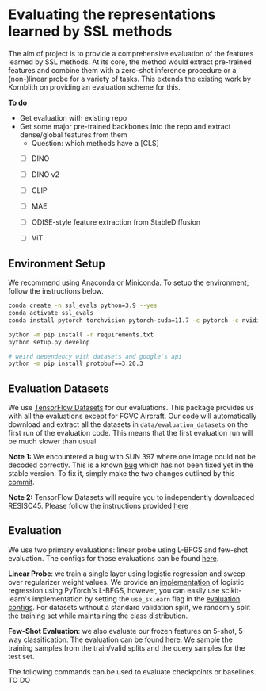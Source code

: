 # Evaluating the representations learned by SSL methods

The aim of project is to provide a comprehensive evaluation of the features learned by SSL methods. 
At its core, the method would extract pre-trained features and combine them with a zero-shot
inference procedure or a (non-)linear probe for a variety of tasks. 
This extends the existing work by Kornblith on providing an evaluation scheme for this. 

**To do**
- Get evaluation with existing repo 
- Get some major pre-trained backbones into the repo and extract dense/global features from them
    - Question: which methods have a [CLS] 
    - [ ] DINO
    - [ ] DINO v2
    - [ ] CLIP
    - [ ] MAE
    - [ ] ODISE-style feature extraction from StableDiffusion
    - [ ] ViT 




Environment Setup
-----------------

We recommend using Anaconda or Miniconda. To setup the environment, follow the instructions below.

```bash
conda create -n ssl_evals python=3.9 --yes
conda activate ssl_evals
conda install pytorch torchvision pytorch-cuda=11.7 -c pytorch -c nvidia

python -m pip install -r requirements.txt
python setup.py develop

# weird dependency with datasets and google's api
python -m pip install protobuf==3.20.3 
```

Evaluation Datasets
-------------------

We use [TensorFlow Datasets](https://www.tensorflow.org/datasets) for our evaluations. 
This package provides us with all the evaluations except for FGVC Aircraft. 
Our code will automatically download and extract all the
datasets in `data/evaluation_datasets` on the first run of the evaluation code.
This means that the first evaluation run will be much slower than usual.  

**Note 1:** We encountered a bug with SUN 397 where one image could not be decoded correctly. 
This is a known [bug](https://github.com/tensorflow/datasets/pull/3951) which has not been fixed yet
in the stable version. To fix it, simply make the two changes outlined by this
[commit](https://github.com/tensorflow/datasets/pull/3951/commits/c4ff599a357ee92f5f0584efb715939299f1d13e).

**Note 2:**
TensorFlow Datasets will require you to independently downloaded RESISC45. Please follow the
instructions provided [here](https://www.tensorflow.org/datasets/catalog/resisc45)


Evaluation
-----------

We use two primary evaluations: linear probe using L-BFGS and few-shot evaluation. The configs for those evaluations can be found [here](./configs/evaluation.yaml). 

**Linear Probe**: we train a single layer using logistic regression and sweep over regularizer weight values. 
We provide an [implementation](./lgssl/evaluation/logistic_regression.py) of logistic regression using PyTorch's L-BFGS, however, you can easily use scikit-learn's implementation by setting the `use_sklearn` flag in the [evaluation configs](./configs/evaluation.yaml).
For datasets without a standard validation split, we randomly split the training set while maintaining the class distribution. 

**Few-Shot Evaluation**: we also evaluate our frozen features on 5-shot, 5-way classification. The evaluation can be found [here](./lgssl/evaluation/fewshot.py).
We sample the training samples from the train/valid splits and the query samples for the test set. 

The following commands can be used to evaluate checkpoints or baselines. TO DO
